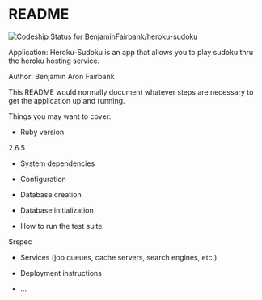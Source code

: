 # README

[![Codeship Status for BenjaminFairbank/heroku-sudoku](https://app.codeship.com/projects/d97cbb50-ec07-0138-82eb-22560eb9152f/status?branch=master)](https://app.codeship.com/projects/413191)

Application: Heroku-Sudoku is an app that allows you to play sudoku thru the heroku hosting service.

Author: Benjamin Aron Fairbank


This README would normally document whatever steps are necessary to get the
application up and running.

Things you may want to cover:

* Ruby version

2.6.5

* System dependencies

* Configuration

* Database creation

* Database initialization

* How to run the test suite

$rspec

* Services (job queues, cache servers, search engines, etc.)

* Deployment instructions

* ...
